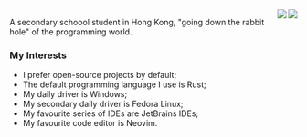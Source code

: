 <img src="https://github-readme-stats.vercel.app/api?username=HTG-YT&show_icons=true&count_private=true&include_all_commits=true" align="right"/>
<img src="https://github-readme-stats.vercel.app/api/top-langs/?username=HTG-YT&layout=compact&hide_border=true&bg_color=0d1117&title_color=58a6ff&text_color=8b949e&icon_color=8b949e" align="right"/>

A secondary schoool student in Hong Kong, "going down the rabbit hole" of the programming world.

### My Interests
- I prefer open-source projects by default;
- The default programming language I use is Rust;
- My daily driver is Windows;
- My secondary daily driver is Fedora Linux;
- My favourite series of IDEs are JetBrains IDEs;
- My favourite code editor is Neovim.
